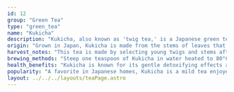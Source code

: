 ```yaml
---
id: 12
group: "Green Tea"
type: "green_tea"
name: "Kukicha"
description: "Kukicha, also known as 'twig tea,' is a Japanese green tea made from the stems and twigs of the tea plant, offering a mild, refreshing taste."
origin: "Grown in Japan, Kukicha is made from the stems of leaves that are usually discarded, making it a unique and sustainable option."
harvest_notes: "This tea is made by selecting young twigs and stems after the leaves have been harvested, giving it a less astringent flavor."
brewing_methods: "Steep one teaspoon of Kukicha in water heated to 80°C (176°F) for 2-3 minutes to enjoy its light, grassy taste."
health_benefits: "Kukicha is known for its gentle detoxifying effects and is often consumed to improve digestion."
popularity: "A favorite in Japanese homes, Kukicha is a mild tea enjoyed for its light and refreshing taste."
layout: ../../../layouts/teaPage.astro
---
```

